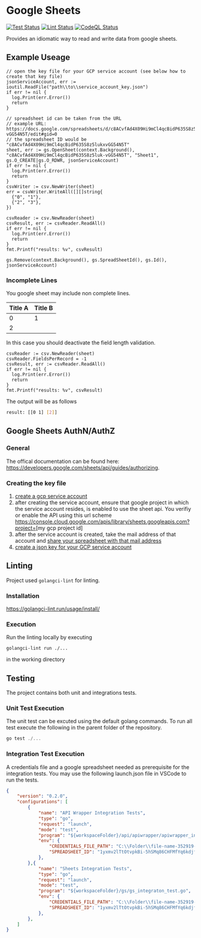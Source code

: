 # Google Sheets

[![Test Status](https://github.com/jo-hoe/google-sheets/workflows/test/badge.svg)](https://github.com/jo-hoe/google-sheets/actions?workflow=test)
[![Lint Status](https://github.com/jo-hoe/google-sheets/workflows/lint/badge.svg)](https://github.com/jo-hoe/google-sheets/actions?workflow=lint)
[![CodeQL Status](https://github.com/jo-hoe/google-sheets/workflows/CodeQL/badge.svg)](https://github.com/jo-hoe/google-sheets/actions?workflow=CodeQL)

Provides an idiomatic way to read and write data from google sheets.

## Example Useage

```golang
// open the key file for your GCP service account (see below how to create that key file)
jsonServiceAccount, err := ioutil.ReadFile("path\\to\\service_account_key.json")
if err != nil {
  log.Print(err.Error())
  return
}

// spreadsheet id can be taken from the URL
// example URL: https://docs.google.com/spreadsheets/d/c8ACvfAd4X09Hi9mCl4qcBidP635S8z5luk-vGG54N5T/edit#gid=0
// the spreadsheet ID would be "c8ACvfAd4X09Hi9mCl4qcBidP635S8z5lukxvGG54N5T"
sheet, err := gs.OpenSheet(context.Background(), "c8ACvfAd4X09Hi9mCl4qcBidP635S8z5luk-vGG54N5T", "Sheet1", gs.O_CREATE|gs.O_RDWR, jsonServiceAccount)
if err != nil {
  log.Print(err.Error())
  return
}
csvWriter := csv.NewWriter(sheet)
err = csvWriter.WriteAll([][]string{
  {"0", "1"},
  {"2", "3"},
})

csvReader := csv.NewReader(sheet)
csvResult, err := csvReader.ReadAll()
if err != nil {
  log.Print(err.Error())
  return
}
fmt.Printf("results: %v", csvResult)

gs.Remove(context.Background(), gs.SpreadSheetId(), gs.Id(), jsonServiceAccount)
```

### Incomplete Lines

You google sheet may include non complete lines.

|Title A|Title B|
|-------|-------|
|0|1|
|2| |

In this case you should deactivate the field length validation.

```golang
csvReader := csv.NewReader(sheet)
csvReader.FieldsPerRecord = -1
csvResult, err := csvReader.ReadAll()
if err != nil {
  log.Print(err.Error())
  return
}
fmt.Printf("results: %v", csvResult)
```

The output will be as follows

```bash
result: [[0 1] [2]]
```

## Google Sheets AuthN/AuthZ

### General

The offical documentation can be found here: <https://developers.google.com/sheets/api/guides/authorizing>.

### Creating the key file

1. [create a gcp service account](https://cloud.google.com/iam/docs/creating-managing-service-accounts#creating)
2. after creating the service account, ensure that google project in which the service account resides, is enabled to use the sheet api. You verifiy or enable the API using this url scheme <https://console.cloud.google.com/apis/library/sheets.googleapis.com?project=>[my gcp project id]
3. after the service account is created, take the mail address of that account and [share your spreadsheet with that mail address](https://support.google.com/a/users/answer/9305987?hl=en#)
4. [create a json key for your GCP service account](https://cloud.google.com/iam/docs/creating-managing-service-account-keys#creating)
  
## Linting

Project used `golangci-lint` for linting.

### Installation

<https://golangci-lint.run/usage/install/>

### Execution

Run the linting locally by executing

```cli
golangci-lint run ./...
```

in the working directory

## Testing

The project contains both unit and integrations tests.

### Unit Test Execution

The unit test can be excuted using the default golang commands. To run all test execute the following in the parent folder of the repository.

```powershell
go test ./...
```

### Integration Test Execution

A credentials file and a google spreadsheet needed as prerequisite for the integration tests. You may use the following launch.json file in VSCode to run the tests.

```json
{
    "version": "0.2.0",
    "configurations": [
        {
            "name": "API Wrapper Integration Tests",
            "type": "go",
            "request": "launch",
            "mode": "test",
            "program": "${workspaceFolder}/api/apiwrapper/apiwrapper_integration_test.go",
            "env": {
                "CREDENTIALS_FILE_PATH": "C:\\Folder\\file-name-352919-3f8fa23b9bba.json",
                "SPREADSHEET_ID": "1yxmv2lTtOtvpkBi-5hSMq86CHFMfYq6kdjfasudfasih"
            },
        },{
            "name": "Sheets Integration Tests",
            "type": "go",
            "request": "launch",
            "mode": "test",
            "program": "${workspaceFolder}/gs/gs_integraton_test.go",
            "env": {
                "CREDENTIALS_FILE_PATH": "C:\\Folder\\file-name-352919-3f8fa23b9bba.json",
                "SPREADSHEET_ID": "1yxmv2lTtOtvpkBi-5hSMq86CHFMfYq6kdjfasudfasih"
            },
        },
    ]
}
```
